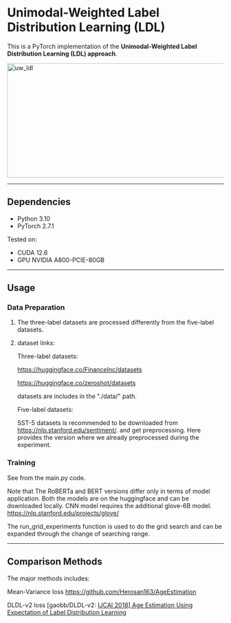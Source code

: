 # Unimodal-Weighted Label Distribution Learning (LDL)

This is a PyTorch implementation of the **Unimodal-Weighted Label Distribution Learning (LDL) approach**.  

<img width="866" height="266" alt="uw_ldl" src="https://github.com/user-attachments/assets/ef998bc3-8a48-497a-b521-ae2e3931e436" />


---

## Dependencies
- Python 3.10
- PyTorch 2.7.1

Tested on:
- CUDA 12.6
- GPU NVIDIA A800-PCIE-80GB

---

## Usage
### Data Preparation
1. The three-label datasets are processed differently from the five-label datasets.

2. dataset links: 

   Three-label datasets: 

   https://huggingface.co/FinanceInc/datasets

   https://huggingface.co/zeroshot/datasets
   
   datasets are includes in the "./data/" path.

   Five-label datasets:

   SST-5 datasets is recommended to be downloaded from https://nlp.stanford.edu/sentiment/. and get preprocessing. Here provides the version where we already preprocessed during the experiment.



### Training

See from the main.py code.

Note that The RoBERTa and BERT versions differ only in terms of model application. Both the models are on the huggingface and can be downloaded locally.
CNN model requires the additional glove-6B model. https://nlp.stanford.edu/projects/glove/

The run_grid_experiments function is used to do the grid search and can be expanded through the change of searching range.



---

## Comparison Methods
The major methods includes:

 Mean-Variance loss https://github.com/Herosan163/AgeEstimation

DLDL-v2 loss [gaobb/DLDL-v2: [IJCAI 2018\] Age Estimation Using Expectation of Label Distribution Learning](https://github.com/gaobb/DLDL-v2)



